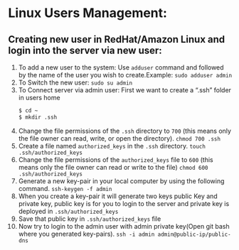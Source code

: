 # Linux Users Management:

## Creating new user in RedHat/Amazon Linux and login into the server via new user:
1. To add a new user to the system:
      Use `adduser` command and followed by the name of the user you wish to create.Example:
      `sudo adduser admin`
2. To Switch the new user:
      `sudo su admin`
3. To Connect server via admin user:
      First we want to create a “.ssh” folder in users home
      ```sh
      $ cd ~
      $ mkdir .ssh
      ```
4. Change the file permissions of the `.ssh` directory to `700` (this means only the file owner can read, write, or open the directory).
      `chmod 700 .ssh`
5. Create a file named `authorized_keys` in the `.ssh` directory.
      `touch .ssh/authorized_keys`
6. Change the file permissions of the `authorized_keys` file to `600` (this means only the file owner can read or write to the file)
      `chmod 600 .ssh/authorized_keys`
7. Generate a new key-pair in your local computer by using the following command.
      `ssh-keygen -f admin`
8. When you create a key-pair it will generate two keys public Key and private key, public key is for you to login to the server and private key is deployed in `.ssh/authorized_keys`
9. Save that public key in `.ssh/authorized_keys` file
10. Now try to login to the admin user with admin private key(Open git bash where you generated key-pairs).
      `ssh -i admin admin@public-ip/public-dns`
